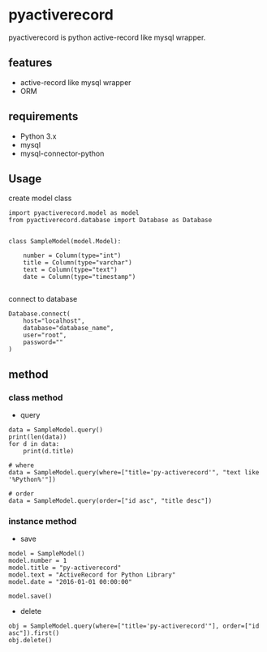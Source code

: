 # pyactiverecord
pyactiverecord is python active-record like mysql wrapper.

## features
- active-record like mysql wrapper
- ORM

## requirements
- Python 3.x
- mysql
- mysql-connector-python

## Usage
create model class
```
import pyactiverecord.model as model
from pyactiverecord.database import Database as Database


class SampleModel(model.Model):

    number = Column(type="int")
    title = Column(type="varchar")
    text = Column(type="text")
    date = Column(type="timestamp")
    
```
connect to database
```
Database.connect(
    host="localhost",
    database="database_name",
    user="root",
    password=""
)
```

## method
### class method
- query
```
data = SampleModel.query()
print(len(data))
for d in data:
    print(d.title)

# where
data = SampleModel.query(where=["title='py-activerecord'", "text like '%Python%'"])

# order
data = SampleModel.query(order=["id asc", "title desc"])
```
### instance method
- save
```
model = SampleModel()
model.number = 1
model.title = "py-activerecord"
model.text = "ActiveRecord for Python Library"
model.date = "2016-01-01 00:00:00"

model.save()
```
- delete
```
obj = SampleModel.query(where=["title='py-activerecord'"], order=["id asc"]).first()
obj.delete()
```
